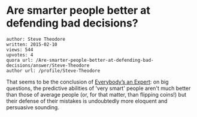 # Are smarter people better at defending bad decisions?

	author: Steve Theodore
	written: 2015-02-10
	views: 544
	upvotes: 4
	quora url: /Are-smarter-people-better-at-defending-bad-decisions/answer/Steve-Theodore
	author url: /profile/Steve-Theodore


That seems to be the conclusion of [Everybody’s an Expert](http://www.newyorker.com/magazine/2005/12/05/everybodys-an-expert): on big questions, the predictive abilities of 'very smart' people aren't much better than those of average people (or, for that matter, than flipping coins!) but their defense of their mistakes is undoubtedly more eloquent and persuasive sounding.

